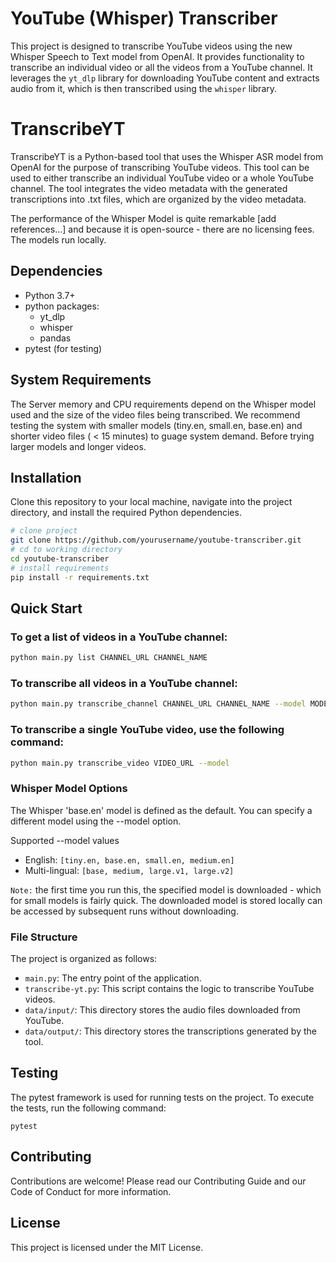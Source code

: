 # YouTube (Whisper) Transcriber

This project is designed to transcribe YouTube videos using the new Whisper Speech to Text model from OpenAI. It provides functionality to transcribe an individual video or all the videos from a YouTube channel. It leverages the `yt_dlp` library for downloading YouTube content and extracts audio from it, which is then transcribed using the `whisper` library.


# TranscribeYT
TranscribeYT is a Python-based tool that uses the Whisper ASR model from OpenAI for the purpose of transcribing YouTube videos. This tool can be used to either transcribe an individual YouTube video or a whole YouTube channel. The tool integrates the video metadata with the generated transcriptions into .txt files, which are organized by the video metadata.

The performance of the Whisper Model is quite remarkable [add references...] and because it is open-source - there are no licensing fees.  The models run locally.

## Dependencies

- Python 3.7+
- python packages:
    - yt_dlp
    - whisper
    - pandas
- pytest (for testing)

## System Requirements
The Server memory and CPU requirements depend on the Whisper model used and the size of the video files being transcribed.  We recommend testing the system with smaller models (tiny.en, small.en, base.en) and shorter video files ( < 15 minutes) to guage system demand.  Before trying larger models and longer videos.   

## Installation

Clone this repository to your local machine, navigate into the project directory, and install the required Python dependencies.

``` bash
# clone project
git clone https://github.com/yourusername/youtube-transcriber.git
# cd to working directory
cd youtube-transcriber
# install requirements
pip install -r requirements.txt
```
## Quick Start
### To get a list of videos in a YouTube channel:
``` bash
python main.py list CHANNEL_URL CHANNEL_NAME
```
### To transcribe all videos in a YouTube channel:
``` bash
python main.py transcribe_channel CHANNEL_URL CHANNEL_NAME --model MODEL_NAME
```
### To transcribe a single YouTube video, use the following command:
``` bash
python main.py transcribe_video VIDEO_URL --model 
```
### Whisper Model Options
The Whisper 'base.en' model is defined as the default. You can specify a different model using the --model option.

Supported --model values
* English: `[tiny.en, base.en, small.en, medium.en]`
* Multi-lingual: `[base, medium, large.v1, large.v2]`

`Note:` the first time you run this, the specified model is downloaded - which for small models is fairly quick.  The downloaded model is stored locally can be accessed by subsequent runs without downloading.

### File Structure
The project is organized as follows:

* `main.py`: The entry point of the application.
* `transcribe-yt.py`: This script contains the logic to transcribe YouTube videos.
* `data/input/`: This directory stores the audio files downloaded from YouTube.
* `data/output/`: This directory stores the transcriptions generated by the tool.
## Testing
The pytest framework is used for running tests on the project. To execute the tests, run the following command:

```
pytest
```
## Contributing
Contributions are welcome! Please read our Contributing Guide and our Code of Conduct for more information.

## License
This project is licensed under the MIT License.
